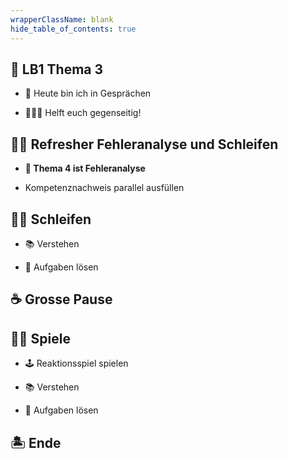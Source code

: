 ```yaml
---
wrapperClassName: blank
hide_table_of_contents: true
---
```


<Timeline title="Woche 6">
<Event active="true">

## :checkered_flag: LB1 Thema 3

- :no_good: Heute bin ich in Gesprächen

- :people_holding_hands: Helft euch gegenseitig!

</Event>
<Event time="12:45">

## :teacher: Refresher Fehleranalyse und Schleifen

- **:checkered_flag: Thema 4 ist Fehleranalyse**

- Kompetenznachweis parallel ausfüllen

</Event>
<Event time="13:00">

## :student: Schleifen

- :books: Verstehen

- :pencil: Aufgaben lösen

</Event>

<Event time="14:20">

## :coffee: Grosse Pause

</Event>
<Event time="14:40">

## :student: Spiele

- :joystick: Reaktionsspiel spielen
- :books: Verstehen

- :pencil: Aufgaben lösen

</Event>
<Event time="16:15">

## 🏝️ Ende

</Event>

</Timeline>
